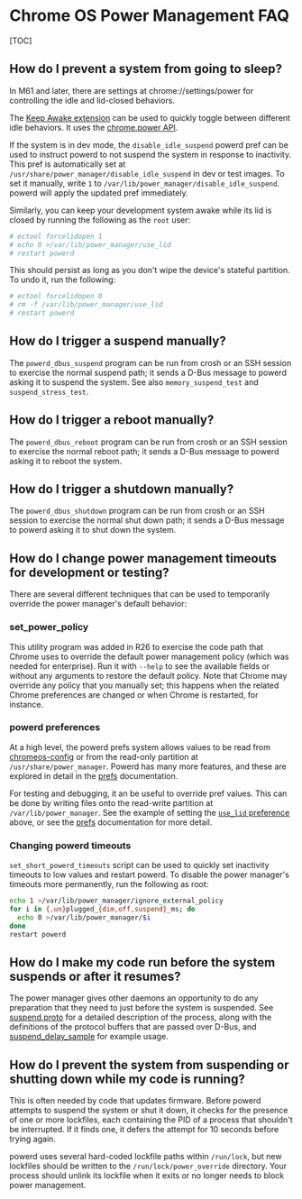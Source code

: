# Chrome OS Power Management FAQ

[TOC]

## How do I prevent a system from going to sleep?

In M61 and later, there are settings at chrome://settings/power for controlling
the idle and lid-closed behaviors.

The [Keep Awake extension] can be used to quickly toggle between different idle
behaviors. It uses the [chrome.power API].

If the system is in dev mode, the `disable_idle_suspend` powerd pref can be used
to instruct powerd to not suspend the system in response to inactivity. This
pref is automatically set at `/usr/share/power_manager/disable_idle_suspend` in
dev or test images. To set it manually, write `1` to
`/var/lib/power_manager/disable_idle_suspend`. powerd will apply the updated
pref immediately.

Similarly, you can keep your development system awake while its lid is closed by
running the following as the `root` user:

```sh
# ectool forcelidopen 1
# echo 0 >/var/lib/power_manager/use_lid
# restart powerd
```

This should persist as long as you don't wipe the device's stateful partition.
To undo it, run the following:

```sh
# ectool forcelidopen 0
# rm -f /var/lib/power_manager/use_lid
# restart powerd
```

## How do I trigger a suspend manually?

The `powerd_dbus_suspend` program can be run from crosh or an SSH session to
exercise the normal suspend path; it sends a D-Bus message to powerd asking it
to suspend the system. See also `memory_suspend_test` and `suspend_stress_test`.

## How do I trigger a reboot manually?

The `powerd_dbus_reboot` program can be run from crosh or an SSH session to
exercise the normal reboot path; it sends a D-Bus message to powerd asking it
to reboot the system.

## How do I trigger a shutdown manually?

The `powerd_dbus_shutdown` program can be run from crosh or an SSH session to
exercise the normal shut down path; it sends a D-Bus message to powerd asking it
to shut down the system.

## How do I change power management timeouts for development or testing?

There are several different techniques that can be used to temporarily override
the power manager's default behavior:

### set_power_policy

This utility program was added in R26 to exercise the code path that Chrome uses
to override the default power management policy (which was needed for
enterprise). Run it with `--help` to see the available fields or without any
arguments to restore the default policy. Note that Chrome may override any
policy that you manually set; this happens when the related Chrome preferences
are changed or when Chrome is restarted, for instance.

### powerd preferences

At a high level, the powerd prefs system allows values to be read from
[chromeos-config] or from the read-only partition at `/usr/share/power_manager`.
Powerd has many more features, and these are explored in detail in the
[prefs](./prefs.md) documentation.

For testing and debugging, it an be useful to override pref values. This can be
done by writing files onto the read-write partition at `/var/lib/power_manager`.
See the example of setting the [`use_lid` preference](
#How-do-I-prevent-a-system-from-going-to-sleep) above, or see the
[prefs](./prefs.md) documentation for more detail.

### Changing powerd timeouts

`set_short_powerd_timeouts` script can be used to quickly set inactivity
timeouts to low values and restart powerd. To disable the power manager's
timeouts more permanently, run the following as root:

```sh
echo 1 >/var/lib/power_manager/ignore_external_policy
for i in {,un}plugged_{dim,off,suspend}_ms; do
  echo 0 >/var/lib/power_manager/$i
done
restart powerd
```

## How do I make my code run before the system suspends or after it resumes?

The power manager gives other daemons an opportunity to do any preparation that
they need to just before the system is suspended. See [suspend.proto] for a
detailed description of the process, along with the definitions of the protocol
buffers that are passed over D-Bus, and [suspend_delay_sample] for example
usage.

[Keep Awake extension]: https://chrome.google.com/webstore/detail/keep-awake-extension/bijihlabcfdnabacffofojgmehjdielb
[chrome.power API]: https://developer.chrome.com/extensions/power
[suspend.proto]: https://chromium.googlesource.com/chromiumos/platform2/system_api/+/HEAD/dbus/power_manager/suspend.proto
[suspend_delay_sample]: https://chromium.googlesource.com/chromiumos/platform2/+/HEAD/power_manager/tools/suspend_delay_sample.cc
[chromeos-config]: https://chromium.googlesource.com/chromiumos/platform2/+/HEAD/chromeos-config/

## How do I prevent the system from suspending or shutting down while my code is running?

This is often needed by code that updates firmware. Before powerd attempts to
suspend the system or shut it down, it checks for the presence of one or more
lockfiles, each containing the PID of a process that shouldn't be interrupted.
If it finds one, it defers the attempt for 10 seconds before trying again.

powerd uses several hard-coded lockfile paths within `/run/lock`, but new
lockfiles should be written to the `/run/lock/power_override` directory. Your
process should unlink its lockfile when it exits or no longer needs to block
power management.
